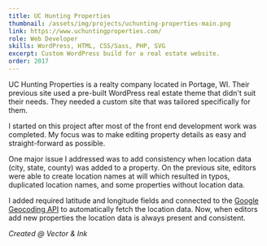 ```yaml
---
title: UC Hunting Properties
thumbnail: /assets/img/projects/uchunting-properties-main.png
link: https://www.uchuntingproperties.com/
role: Web Developer
skills: WordPress, HTML, CSS/Sass, PHP, SVG
excerpt: Custom WordPress build for a real estate website.
order: 2017
---
```


UC Hunting Properties is a realty company located in Portage, WI. Their previous site used a pre-built WordPress real estate theme that didn't suit their needs. They needed a custom site that was tailored specifically for them.

I started on this project after most of the front end development work was completed. My focus was to make editing property details as easy and straight-forward as possible.

One major issue I addressed was to add consistency when location data (city, state, county) was added to a property. On the previous site, editors were able to create location names at will which resulted in typos, duplicated location names, and some properties without location data.

I added required latitude and longitude fields and connected to the [Google Geocoding API](https://developers.google.com/maps/documentation/geocoding/overview) to automatically fetch the location data. Now, when editors add new properties the location data is always present and consistent.

*Created @ Vector & Ink*
